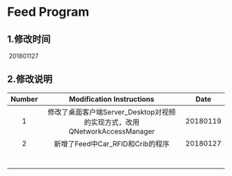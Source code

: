 # Feed Program

## 1.修改时间

​	201801127

## 2.修改说明

| Number |        Modification Instructions         |   Date   |
| :----: | :--------------------------------------: | :------: |
|   1    | 修改了桌面客户端Server_Desktop对视频的实现方式，改用QNetworkAccessManager | 20180119 |
|   2    |         新增了Feed中Car_RFID和Crib的程序         | 20180127 |
|        |                                          |          |
|        |                                          |          |
|        |                                          |          |
|        |                                          |          |
|        |                                          |          |
|        |                                          |          |
|        |                                          |          |

